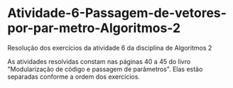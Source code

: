 # Atividade-6-Passagem-de-vetores-por-par-metro-Algoritmos-2
Resolução dos exercícios da atividade 6 da disciplina de Algoritmos 2

As atividades resolvidas constam nas páginas 40 a 45 do livro "Modularização de código e passagem de parâmetros". Elas estão separadas conforme a ordem dos exercícios.
